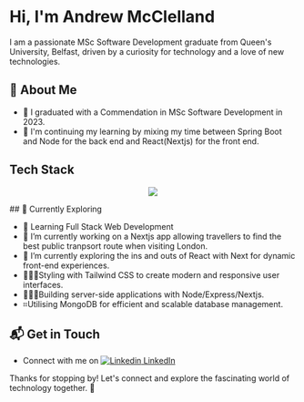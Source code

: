 # Hi, I'm Andrew McClelland

I am a passionate MSc Software Development graduate from Queen's University, Belfast, driven by a curiosity for technology and a love of new technologies.

## 🚀 About Me

- 🔭 I graduated with a Commendation in MSc Software Development in 2023.
- 📝 I'm continuing my learning by  mixing my time between Spring Boot and Node for the back end and React(Nextjs) for the front end.

## Tech Stack
<p align="center">
  <a href="https://skillicons.dev">
<img src="https://skillicons.dev/icons?i=git,java,mongodb,nodejs,express,nextjs,react,js,html,css"/>
  </a>
</p>
## 🌱 Currently Exploring

- 🚀 Learning Full Stack Web Development
- 🔭 I’m currently working on a Nextjs app allowing travellers to find the best public tranpsort route when visiting London.
- 🌱 I’m currently exploring the ins and outs of React with Next for dynamic front-end experiences.
- 🧑🏻‍💻Styling with Tailwind CSS to create modern and responsive user interfaces.
- 👷🏻‍♂️Building server-side applications with Node/Express/Nextjs.
- ⌗Utilising MongoDB for efficient and scalable database management.

## 📬 Get in Touch

- Connect with me on [![Linkedin](https://i.stack.imgur.com/gVE0j.png) LinkedIn](https://www.linkedin.com/in/aejmcclelland)

Thanks for stopping by! Let's connect and explore the fascinating world of technology together. 🚀



<!--

- 📫 How to reach me: ...
- 😄 Pronouns: ...
- ⚡ Fun fact: ...
-->
